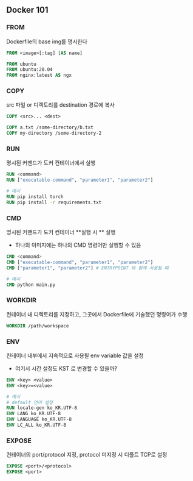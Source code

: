 ## Docker 101

### FROM

Dockerfile의 base img를 명시한다

```dockerfile
FROM <image>[:tag] [AS name]

FROM ubuntu
FROM ubuntu:20.04
FROM nginx:latest AS ngx
```

### COPY

src 파일 or 디렉토리를 destination 경로에 복사

```dockerfile
COPY <src>... <dest>

COPY a.txt /some-directory/b.txt
COPY my-directory /some-directory-2
```

### RUN

명시된 커맨드가 도커 컨테이너에서 실행

```dockerfile
RUN <command>
RUN ["executable-command", "parameter1", "parameter2"]

# 예시
RUN pip install torch
RUN pip install -r requirements.txt
```

### CMD

명시된 커맨드가 도커 컨테이너 **실행 시 ** 실행

- 하나의 이미지에는 하나의 CMD 명령어만 실행할 수 있음

```dockerfile
CMD <command>
CMD ["executable-command", "parameter1", "parameter2"]
CMD ["parameter1", "parameter2"] # ENTRYPOINT 와 함께 사용될 때

# 예시
CMD python main.py
```

### WORKDIR

컨테이너 내 디렉토리를 지정하고, 그곳에서 Dockerfile에 기술했던 명령어가 수행

```dockerfile
WORKDIR /path/workspace
```

### ENV

컨테이너 내부에서 지속적으로 사용될 env variable 값을 설정

- 여기서 시간 설정도 KST 로 변경할 수 있을까?

```dockerfile
ENV <key> <value>
ENV <key>=<value>

# 예시
# default 언어 설정
RUN locale-gen ko_KR.UTF-8
ENV LANG ko_KR.UTF-8
ENV LANGUAGE ko_KR.UTF-8
ENV LC_ALL ko_KR.UTF-8
```

### EXPOSE

컨테이너의 port/protocol 지정, protocol 미지정 시 디폴트 TCP로 설정

```dockerfile
EXPOSE <port>/<protocol>
EXPOSE <port>
```
